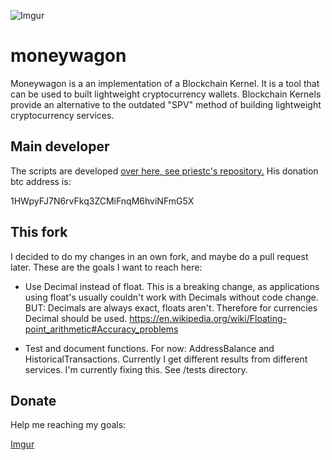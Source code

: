 ![Imgur](http://i.imgur.com/kLJqwqs.png)

# moneywagon


Moneywagon is a an implementation of a Blockchain Kernel. It is a tool that can be used
to built lightweight cryptocurrency wallets. Blockchain Kernels provide an
alternative to the outdated "SPV" method of building lightweight cryptocurrency
services.


## Main developer

The scripts are developed [over here, see priestc's repository.](https://github.com/priestc/moneywagon)
His donation btc address is:

1HWpyFJ7N6rvFkq3ZCMiFnqM6hviNFmG5X

## This fork

I decided to do my changes in an own fork, and maybe do a pull request later. These are the goals I want to reach here:

* Use Decimal instead of float. 
This is a breaking change, as applications using float's usually couldn't work with Decimals without code change. BUT: Decimals are always exact, floats aren't. Therefore for currencies Decimal should be used. https://en.wikipedia.org/wiki/Floating-point_arithmetic#Accuracy_problems

* Test and document functions. For now: AddressBalance and HistoricalTransactions.
Currently I get different results from different services. I'm currently fixing this. See /tests directory.

## Donate

Help me reaching my goals:

[Imgur](https://i.imgur.com/4RgMA5n.png)